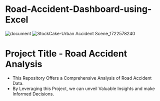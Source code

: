# Road-Accident-Dashboard-using-Excel

![document](https://github.com/user-attachments/assets/207da9c9-1440-4477-97cb-248f0893579b)
![StockCake-Urban Accident Scene_1722578240](https://github.com/user-attachments/assets/042f54d7-7600-4c26-85a6-313c13bfbb73)

# Project Title - Road Accident Analysis

- This Repository Offers a Comprehensive Analysis of Road Accident Data. 
- By Leveraging this Project, we can unveil Valuable Insights and make Informed Decisions.

